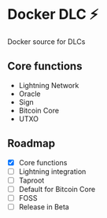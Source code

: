 # Docker DLC ⚡

Docker source for DLCs

## Core functions

- Lightning Network
- Oracle
- Sign
- Bitcoin Core
- UTXO 

## Roadmap

- [x] Core functions
- [ ] Lightning integration
- [ ] Taproot
- [ ] Default for Bitcoin Core
- [ ] FOSS
- [ ] Release in Beta
